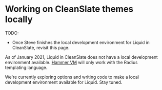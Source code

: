 # Working on CleanSlate themes locally

TODO:

  * Once Steve finishes the local development environment for Liquid in CleanSlate, revisit this page.

As of January 2021, Liquid in CleanSlate does not have a local development environment available. [Hammer VM](https://github.com/wvuweb/hammer-vm) will only work with the Radius templating language.

We're currently exploring options and writing code to make a local development environment available for Liquid. Stay tuned.
